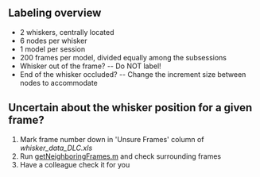 ## Labeling overview
- 2 whiskers, centrally located
- 6 nodes per whisker
- 1 model per session
- 200 frames per model, divided equally among the subsessions
- Whisker out of the frame? -- Do NOT label!
- End of the whisker occluded? -- Change the increment size between nodes to accommodate

## Uncertain about the whisker position for a given frame?
1. Mark frame number down in 'Unsure Frames' column of *whisker_data_DLC.xls*
2. Run [getNeighboringFrames.m](https://github.com/sachaker/deeplabcut_texteam/blob/master/Code/Track%20whiskers/getNeighboringFrames.m) and check surrounding frames
3. Have a colleague check it for you
